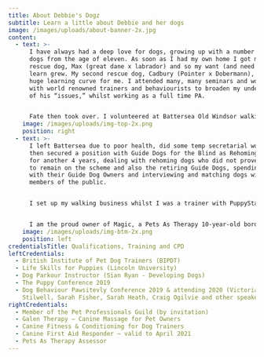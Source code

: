```yaml
---
title: About Debbie's Dogz
subtitle: Learn a little about Debbie and her dogs
image: /images/uploads/about-banner-2x.jpg
content:
  - text: >-
      I have always had a deep love for dogs, growing up with a number of rescue
      dogs from the age of eleven. As soon as I had my own home I got my first
      rescue dog, Max (great dane x labrador) and so my want (and need!) to
      learn grew. My second rescue dog, Cadbury (Pointer x Dobermann), was a
      huge learning curve for me. I attended many, many seminars and workshops
      with world renowned trainers and behaviourists to broaden my understanding
      of his “issues,” whilst working as a full time PA.


      Fate then took over. I volunteered at Battersea Old Windsor walking the dogs at weekends, and by chance a temporary role to help out Home Visiting evenings and weekends became available, to chat to members of the public who were interested in rehoming a dog, advising them on settling in and working with their dog to build a happy lifetime partnership (I also rehomed my third rescue dog Henry (German Shepherd Cross). After a period of time, I was then offered the role on a full time permanent basis. I gave up my PA job and jumped head first into the amazing world of rescue, rehoming, training, assessing and behaviour with the best known rescue in the UK – Battersea Dogs and Cats Home. I spent 5 very happy years there, including a promotion to Rehoming Officer based at the main London site.
    image: /images/uploads/img-top-2x.png
    position: right
  - text: >-
      I left Battersea due to poor health, did some temp secretarial work and
      then secured a position with Guide Dogs for the Blind as Rehoming Officer
      for another 4 years, dealing with rehoming dogs who did not prove suitable
      to remain on the scheme and also the retiring Guide Dogs, spending time
      with their Guide Dog Owners and interviewing and matching dogs with
      members of the public.


      I set up my walking business whilst I was a trainer with PuppyStars and also took the decision to break away and do training on my own. I have run classes but now concentrate on working with dogs and their owners on a one-to-one basis.


      I am the proud owner of Magic, a Pets As Therapy 10-year-old border collie (rescued at approximately 1 year old) and Mo, a 5-year-old Mini-Smooth Dachshund (rehomed to me at 3 years old) – who are my assessors of any new dogs joining our crew. My three cats – Peaches, Poppy and Dog – are the masters of teaching acceptable dog behaviour in their home when boarding with us!
    image: /images/uploads/img-btm-2x.png
    position: left
credentialsTitle: Qualifications, Training and CPD
leftCredentials:
  - British Institute of Pet Dog Trainers (BIPDT)
  - Life Skills for Puppies (Lincoln University)
  - Dog Parkour Instructor (Sian Ryan - Developing Dogs)
  - The Puppy Conference 2019
  - Dog Behaviour Pawsitevly Conference 2019 & attending 2020 (Victoria
    Stilwell, Sarah Fisher, Sarah Heath, Craig Ogilvie and other speakers)
rightCredentials:
  - Member of the Pet Professionals Guild (by invitation)
  - Galen Therapy – Canine Massage for Pet Owners
  - Canine Fitness & Conditioning for Dog Trainers
  - Canine First Aid Responder – valid to April 2021
  - Pets As Therapy Assessor
---
```

